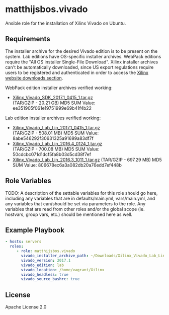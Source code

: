 matthijsbos.vivado
=========

Ansible role for the installation of Xilinx Vivado on Ubuntu.

Requirements
------------
The installer archive for the desired Vivado edition is to be present on the system. Lab editions have OS-specific installer archives. WebPack editions require the "All OS installer Single-File Download". Xilinx installer archives can't be automatically downloaded, since US export regulations require users to be registered and authenticated in order to access the [Xilinx website downloads section](https://www.xilinx.com/support/download.html).

WebPack edition installer archives verified working:
- [Xilinx_Vivado_SDK_2017.1_0415_1.tar.gz](https://www.xilinx.com/member/forms/download/xef.html?filename=Xilinx_Vivado_SDK_2017.1_0415_1.tar.gz&akdm=1)  
  (TAR/GZIP - 20.21 GB) MD5 SUM Value: ee351905f061e19751999e69b41f4b22

Lab edition installer archives verified working:
- [Xilinx_Vivado_Lab_Lin_2017.1_0415_1.tar.gz](https://www.xilinx.com/member/forms/download/xef.html?filename=Xilinx_Vivado_Lab_Lin_2017.1_0415_1.tar.gz&akdm=1)  
  (TAR/GZIP - 508.01 MB) MD5 SUM Value: 8abe546292f30631325a91699a83df7f
- [Xilinx_Vivado_Lab_Lin_2016.4_0124_1.tar.gz](https://www.xilinx.com/member/forms/download/xef.html?filename=Xilinx_Vivado_Lab_Lin_2016.4_0124_1.tar.gz&akdm=1)  
  (TAR/GZIP - 700.08 MB) MD5 SUM Value: 50cdcbc071d1dcf5fa8b03d5cd38f7ef
- [Xilinx_Vivado_Lab_Lin_2016.3_1011_1.tar.gz](https://www.xilinx.com/member/forms/download/xef.html?filename=Xilinx_Vivado_Lab_Lin_2016.3_1011_1.tar.gz&akdm=1)
  (TAR/GZIP - 697.29 MB) MD5 SUM Value: 806678ec6a3a082db20a76edd7ef448b

Role Variables
--------------

TODO:
A description of the settable variables for this role should go here, including any variables that are in defaults/main.yml, vars/main.yml, and any variables that can/should be set via parameters to the role. Any variables that are read from other roles and/or the global scope (ie. hostvars, group vars, etc.) should be mentioned here as well.

Example Playbook
----------------

```yaml
- hosts: servers
  roles:
     - role: matthijsbos.vivado
       vivado_installer_archive_path: ~/Downloads/Xilinx_Vivado_Lab_Lin_2017.1_0415_1.tar.gz
       vivado_version: 2017.1
       vivado_edition: lab
       vivado_location: /home/vagrant/Xilinx
       vivado_headless: true
       vivado_source_bashrc: true
 ```
License
-------

Apache License 2.0

